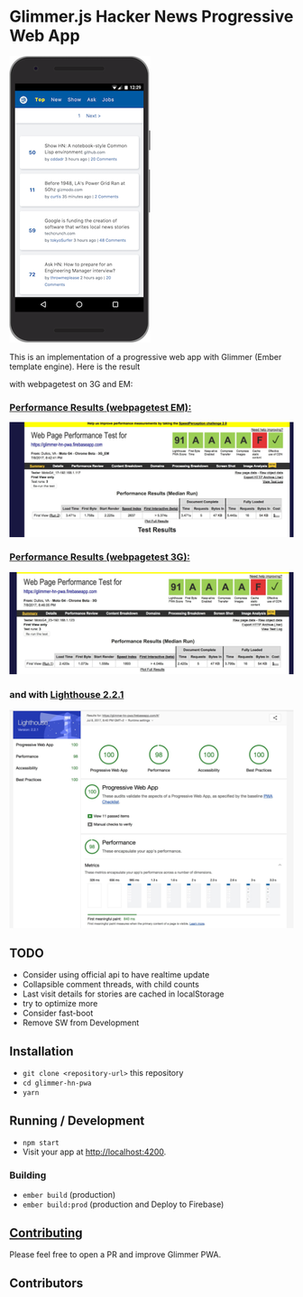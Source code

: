 # Glimmer.js Hacker News Progressive Web App

[![Lighthouse 2.2.1](glimmer-hn-pwa.png)](https://glimmer-hn-pwa.firebaseapp.com)

This is an implementation of a progressive web app with Glimmer (Ember template engine). 
Here is the result

with webpagetest on 3G and EM: 

### [Performance Results (webpagetest EM):](https://www.webpagetest.org/result/170724_59_43187e264846ff2314364b01642ee1e1/)
[![webpagetest](webpagetest.jpg)](https://www.webpagetest.org/result/170724_59_43187e264846ff2314364b01642ee1e1/)

### [Performance Results (webpagetest 3G):](https://www.webpagetest.org/result/170724_Q5_ae999c76745dd61df39f744a6b10f45b/)
[![webpagetest](webpagetest3g.jpg)](https://www.webpagetest.org/result/170724_Q5_ae999c76745dd61df39f744a6b10f45b/)

### and with [Lighthouse 2.2.1](https://www.webpagetest.org/lighthouse.php?test=170724_Q5_ae999c76745dd61df39f744a6b10f45b&run=2)

[![Lighthouse 2.2.1](lighthouse.jpg)](https://glimmer-hn-pwa.firebaseapp.com/lighthouse.html)

## TODO
* Consider using official api to have realtime update
* Collapsible comment threads, with child counts
* Last visit details for stories are cached in localStorage
* try to optimize more
* Consider fast-boot
* Remove SW from Development 

## Installation

* `git clone <repository-url>` this repository
* `cd glimmer-hn-pwa`
* `yarn`

## Running / Development

* `npm start`
* Visit your app at [http://localhost:4200](http://localhost:4200).

### Building

* `ember build` (production)
* `ember build:prod` (production and Deploy to Firebase)

## [Contributing](CONTRIBUTING.MD)
Please feel free to open a PR and improve Glimmer PWA.

## Contributors

